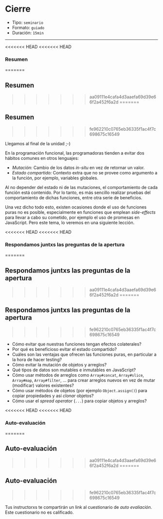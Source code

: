 # Cierre

* Tipo: `seminario`
* Formato: `guiado`
* Duración: `15min`

***

<<<<<<< HEAD
<<<<<<< HEAD
### Resumen
=======
## Resumen
>>>>>>> aa09111e4cafa4d3aaefa69d39e66f2a452f6a2d
=======
## Resumen
>>>>>>> fe962210c0765eb36335f1ac4f7c698675c16549

Llegamos al final de la unidad ;-)

En la programación funcional, las programadoras tienden a evitar dos hábitos
comunes en otros lenguajes:

* *Mutación:* Cambio de los datos *in-situ* en vez de retornar un valor.
* *Estado compartido:* Contexto extra que no se provee como argumento a la
  función, por ejemplo, variables globales.

Al no depender del estado ni de las mutaciones, el comportamiento de cada
función está contenido. Por lo tanto, es más sencillo realizar pruebas del
comportamiento de dichas funciones, entre otra serie de beneficios.

Una vez dicho todo esto, existen ocasiones donde el uso de funciones puras no es
posible, especialmente en funciones que emplean *side-effects* para llevar a
cabo su cometido, por ejemplo el uso de promesas en JavaScript. Pero este tema,
lo veremos en una siguiente lección.

<<<<<<< HEAD
<<<<<<< HEAD
### Respondamos juntxs las preguntas de la apertura
=======
## Respondamos juntxs las preguntas de la apertura
>>>>>>> aa09111e4cafa4d3aaefa69d39e66f2a452f6a2d
=======
## Respondamos juntxs las preguntas de la apertura
>>>>>>> fe962210c0765eb36335f1ac4f7c698675c16549

* Cómo evitar que nuestras funciones tengan efectos colaterales?
* Por qué es beneficioso evitar el estado compartido?
* Cuáles son las ventajas que ofrecen las funciones puras, en particular a la
  hora de hacer testing?
* Cómo evitar la mutación de objetos y arreglos?
* Qué tipos de datos son mutables e inmutables en JavaScript?
* Cómo usar métodos de arreglos como `Array#concat`, `Array#slice`, `Array#map`,
  `Array#filter`, ... para crear arreglos nuevos en vez de mutar (modificar)
  valores existentes?
* Cómo usar métodos de objetos (por ejemplo `Object.assign()`) para copiar
  propiedades y así _clonar_ objetos?
* Cómo usar el _spread operator_ (`...`) para copiar objetos y arreglos?

<<<<<<< HEAD
<<<<<<< HEAD
### Auto-evaluación
=======
## Auto-evaluación
>>>>>>> aa09111e4cafa4d3aaefa69d39e66f2a452f6a2d
=======
## Auto-evaluación
>>>>>>> fe962210c0765eb36335f1ac4f7c698675c16549

Tus instructorxs te compartirán un link al cuestionario de _auto evaliación_.
Este cuestionario no es calificado.
